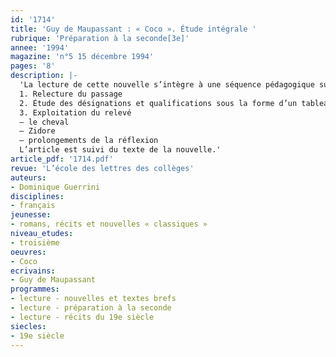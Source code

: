 ```yaml
---
id: '1714'
title: 'Guy de Maupassant : « Coco ». Étude intégrale '
rubrique: 'Préparation à la seconde[3e]'
annee: '1994'
magazine: 'n°5 15 décembre 1994'
pages: '8'
description: |-
  'La lecture de cette nouvelle s’intègre à une séquence pédagogique sur les caractéristiques du récit à travers les nouvelles de Maupassant…
  1. Relecture du passage
  2. Étude des désignations et qualifications sous la forme d’un tableau
  3. Exploitation du relevé
  – le cheval
  – Zidore
  – prolongements de la réflexion
  L’article est suivi du texte de la nouvelle.'
article_pdf: '1714.pdf'
revue: 'L’école des lettres des collèges'
auteurs:
- Dominique Guerrini
disciplines:
- français
jeunesse:
- romans, récits et nouvelles « classiques »
niveau_etudes:
- troisième
oeuvres:
- Coco
ecrivains:
- Guy de Maupassant
programmes:
- lecture - nouvelles et textes brefs
- lecture - préparation à la seconde
- lecture - récits du 19e siècle
siecles:
- 19e siècle
---
```


